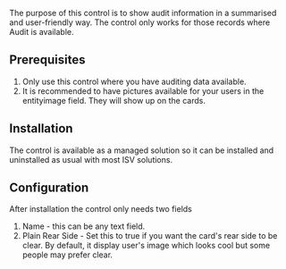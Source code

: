 The purpose of this control is to show audit information in a summarised and user-friendly way. The control only works for those records where Audit is available.


## Prerequisites
1. Only use this control where you have auditing data available.
2. It is recommended to have pictures available for your users in the entityimage field. They will show up on the cards.

## Installation
The control is available as a managed solution so it can be installed and uninstalled as usual with most ISV solutions.

## Configuration
After installation the control only needs two fields
1. Name - this can be any text field. 
2. Plain Rear Side - Set this to true if you want the card's rear side to be clear. By default, it display user's image which looks cool but some people may prefer clear.





